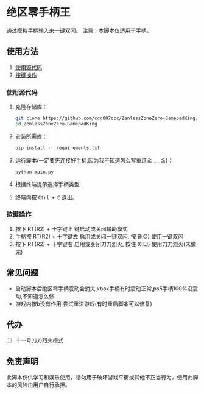 # 绝区零手柄王

通过模拟手柄输入来一键双闪。
注意：本脚本仅适用于手柄。

## 使用方法

1. [使用源代码](#使用源代码)
2. [按键操作](#按键操作)

### 使用源代码

1. 克隆存储库：

   ```sh
   git clone https://github.com/ccc007ccc/ZenlessZoneZero-GamepadKing.git
   cd ZenlessZoneZero-GamepadKing
   ```
2. 安装所需库：

   ```sh
   pip install -r requirements.txt
   ```
3. 运行脚本(一定要先连接好手柄,因为我不知道怎么写重连≧ ﹏ ≦)：

   ```sh
   python main.py
   ```
4. 根据终端提示选择手柄类型
5. 终端内按 `Ctrl + C` 退出。

### 按键操作

1. 按下 RT(R2) + 十字键上 键启动或关闭辅助模式
2. 手柄按 RT(R2) + 十字键左 启用或关闭一键双闪, 按 B(○) 使用一键双闪
3. 按下 RT(R2) + 十字键右 启用或关闭刀刀烈火, 按住 X(□) 使用刀刀烈火(未做完)

## 常见问题

- 启动脚本后绝区零手柄震动会消失
  xbox手柄有时震动正常,ps5手柄100%没震动,不知道怎么修
- 游戏内按b没有作用
  尝试重进游戏(有时重启脚本可以修复)

## 代办

- [ ] 十一号刀刀烈火模式

## 免责声明

此脚本仅供学习和娱乐使用，请勿用于破坏游戏平衡或其他不正当行为。使用此脚本的风险由用户自行承担。
